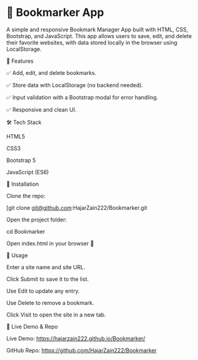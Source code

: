 # 📖 Bookmarker App

A simple and responsive Bookmark Manager App built with HTML, CSS, Bootstrap, and JavaScript.
This app allows users to save, edit, and delete their favorite websites, with data stored locally in the browser using LocalStorage.

🚀 Features

✅ Add, edit, and delete bookmarks.

✅ Store data with LocalStorage (no backend needed).

✅ Input validation with a Bootstrap modal for error handling.

✅ Responsive and clean UI.

🛠️ Tech Stack

HTML5

CSS3

Bootstrap 5

JavaScript (ES6)

📂 Installation

Clone the repo: 

[git clone git@github.com:HajarZain222/Bookmarker.git


Open the project folder:

cd Bookmarker

Open index.html in your browser 🚀

🎯 Usage

Enter a site name and site URL.

Click Submit to save it to the list.

Use Edit to update any entry.

Use Delete to remove a bookmark.

Click Visit to open the site in a new tab.

🔗 Live Demo & Repo

Live Demo: https://hajarzain222.github.io/Bookmarker/

GitHub Repo: https://github.com/HajarZain222/Bookmarker
